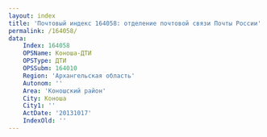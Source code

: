 ```yaml
---
layout: index
title: 'Почтовый индекс 164058: отделение почтовой связи Почты России'
permalink: /164058/
data:
    Index: 164058
    OPSName: Коноша-ДТИ
    OPSType: ДТИ
    OPSSubm: 164010
    Region: 'Архангельская область'
    Autonom: ''
    Area: 'Коношский район'
    City: Коноша
    City1: ''
    ActDate: '20131017'
    IndexOld: ''
---
```

